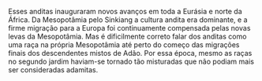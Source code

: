 ﻿Esses anditas inauguraram novos avanços em toda a Eurásia e norte da África. Da Mesopotâmia pelo Sinkiang a cultura andita era dominante, e a firme migração para a Europa foi continuamente compensada pelas novas levas da Mesopotâmia. Mas é dificilmente correto falar dos anditas como uma raça na própria Mesopotâmia até perto do começo das migrações finais dos descendentes mistos de Adão. Por essa época, mesmo as raças no segundo jardim haviam-se tornado tão misturadas que não podiam mais ser consideradas adamitas.